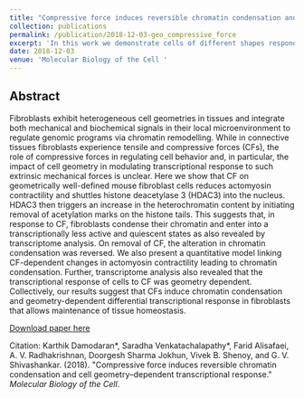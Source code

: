 ```yaml
---
title: "Compressive force induces reversible chromatin condensation and cell geometry–dependent transcriptional response"
collection: publications
permalink: /publication/2018-12-03-geo_compressive_force
excerpt: 'In this work we demonstrate cells of different shapes respond differently to compressive force'
date: 2018-12-03
venue: 'Molecular Biology of the Cell '
---
```


## Abstract
Fibroblasts exhibit heterogeneous cell geometries in tissues and integrate both mechanical and biochemical signals in their local microenvironment to regulate genomic programs via chromatin remodelling. While in connective tissues fibroblasts experience tensile and compressive forces (CFs), the role of compressive forces in regulating cell behavior and, in particular, the impact of cell geometry in modulating transcriptional response to such extrinsic mechanical forces is unclear. Here we show that CF on geometrically well-defined mouse fibroblast cells reduces actomyosin contractility and shuttles histone deacetylase 3 (HDAC3) into the nucleus. HDAC3 then triggers an increase in the heterochromatin content by initiating removal of acetylation marks on the histone tails. This suggests that, in response to CF, fibroblasts condense their chromatin and enter into a transcriptionally less active and quiescent states as also revealed by transcriptome analysis. On removal of CF, the alteration in chromatin condensation was reversed. We also present a quantitative model linking CF-dependent changes in actomyosin contractility leading to chromatin condensation. Further, transcriptome analysis also revealed that the transcriptional response of cells to CF was geometry dependent. Collectively, our results suggest that CFs induce chromatin condensation and geometry-dependent differential transcriptional response in fibroblasts that allows maintenance of tissue homeostasis.

[Download paper here](https://www.molbiolcell.org/doi/full/10.1091/mbc.E18-04-0256)

Citation: Karthik Damodaran*, Saradha Venkatachalapathy*, Farid Alisafaei, A. V. Radhakrishnan, Doorgesh Sharma Jokhun, Vivek B. Shenoy, and G. V. Shivashankar. (2018). &quot;Compressive force induces reversible chromatin condensation and cell geometry–dependent transcriptional response.&quot; <i>Molecular Biology of the Cell</i>.
